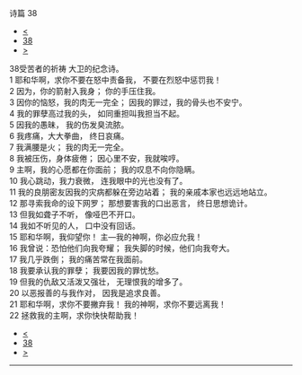 ﻿





 诗篇 38




* [<](bible/PSA037.md)
* [38](bible/PSA.md)
* [>](bible/PSA039.md)



 
38受苦者的祈祷 大卫的纪念诗。  
1 耶和华啊，求你不要在怒中责备我， 不要在烈怒中惩罚我！  
2 因为，你的箭射入我身； 你的手压住我。     
3 因你的恼怒，我的肉无一完全； 因我的罪过，我的骨头也不安宁。  
4 我的罪孽高过我的头， 如同重担叫我担当不起。     
5 因我的愚昧， 我的伤发臭流脓。  
6 我疼痛，大大拳曲， 终日哀痛。  
7 我满腰是火； 我的肉无一完全。  
8 我被压伤，身体疲倦； 因心里不安，我就唉哼。     
9 主啊，我的心愿都在你面前； 我的叹息不向你隐瞒。  
10 我心跳动，我力衰微， 连我眼中的光也没有了。  
11 我的良朋密友因我的灾病都躲在旁边站着； 我的亲戚本家也远远地站立。     
12 那寻索我命的设下网罗； 那想要害我的口出恶言， 终日思想诡计。  
13 但我如聋子不听， 像哑巴不开口。  
14 我如不听见的人， 口中没有回话。     
15 耶和华啊，我仰望你！ 主—我的神啊，你必应允我！  
16 我曾说：恐怕他们向我夸耀； 我失脚的时候，他们向我夸大。     
17 我几乎跌倒； 我的痛苦常在我面前。  
18 我要承认我的罪孽； 我要因我的罪忧愁。  
19 但我的仇敌又活泼又强壮， 无理恨我的增多了。  
20 以恶报善的与我作对， 因我是追求良善。     
21 耶和华啊，求你不要撇弃我！ 我的神啊，求你不要远离我！  
22 拯救我的主啊，求你快快帮助我！ 
* [<](bible/PSA037.md)
* [38](bible/PSA.md)
* [>](bible/PSA039.md)





---










